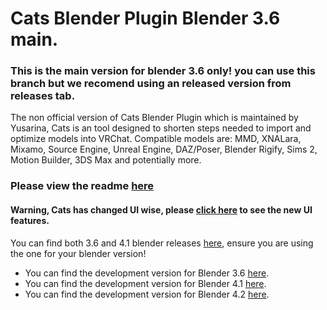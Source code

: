 # Cats Blender Plugin Blender 3.6 main.

### This is the main version for blender 3.6 only! you can use this branch but we recomend using an released version from releases tab.

The non official version of Cats Blender Plugin which is maintained by Yusarina, Cats is an tool designed to shorten steps needed to import and optimize models into VRChat. Compatible models are: MMD, XNALara, Mixamo, Source Engine, Unreal Engine, DAZ/Poser, Blender Rigify, Sims 2, Motion Builder, 3DS Max and potentially more.

### Please view the readme [here](https://github.com/unofficalcats/Cats-Blender-Plugin-Unofficial-/tree/Welcome)

#### Warning, Cats has changed UI wise, please [click here](https://github.com/unofficalcats/Cats-Blender-Plugin-Unofficial-/wiki/Features) to see the new UI features.

You can find both 3.6 and 4.1 blender releases [here](https://github.com/unofficalcats/Cats-Blender-Plugin-Unofficial-/releases), ensure you are using the one for your blender version!  

- You can find the development version for Blender 3.6 [here](https://github.com/unofficalcats/Cats-Blender-Plugin-Unofficial-/tree/blender-36-dev).
- You can find the development version for Blender 4.1 [here](https://github.com/unofficalcats/Cats-Blender-Plugin-Unofficial-/tree/blender-41-dev).
- You can find the development version for Blender 4.2 [here](https://github.com/unofficalcats/Cats-Blender-Plugin-Unofficial-/tree/blender-42-dev).

